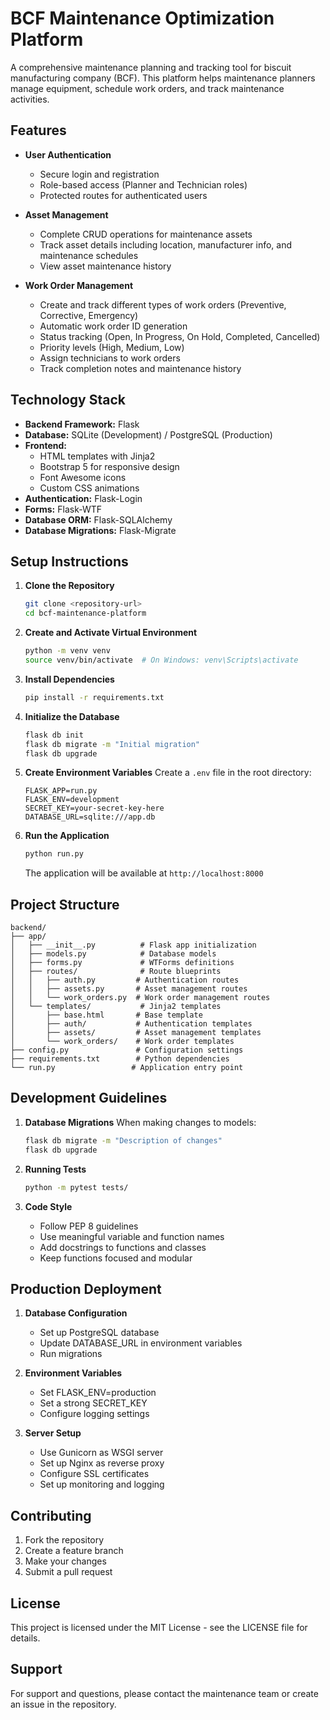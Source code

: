 # BCF Maintenance Optimization Platform

A comprehensive maintenance planning and tracking tool for biscuit manufacturing company (BCF). This platform helps maintenance planners manage equipment, schedule work orders, and track maintenance activities.

## Features

- **User Authentication**
  - Secure login and registration
  - Role-based access (Planner and Technician roles)
  - Protected routes for authenticated users

- **Asset Management**
  - Complete CRUD operations for maintenance assets
  - Track asset details including location, manufacturer info, and maintenance schedules
  - View asset maintenance history

- **Work Order Management**
  - Create and track different types of work orders (Preventive, Corrective, Emergency)
  - Automatic work order ID generation
  - Status tracking (Open, In Progress, On Hold, Completed, Cancelled)
  - Priority levels (High, Medium, Low)
  - Assign technicians to work orders
  - Track completion notes and maintenance history

## Technology Stack

- **Backend Framework:** Flask
- **Database:** SQLite (Development) / PostgreSQL (Production)
- **Frontend:** 
  - HTML templates with Jinja2
  - Bootstrap 5 for responsive design
  - Font Awesome icons
  - Custom CSS animations
- **Authentication:** Flask-Login
- **Forms:** Flask-WTF
- **Database ORM:** Flask-SQLAlchemy
- **Database Migrations:** Flask-Migrate

## Setup Instructions

1. **Clone the Repository**
   ```bash
   git clone <repository-url>
   cd bcf-maintenance-platform
   ```

2. **Create and Activate Virtual Environment**
   ```bash
   python -m venv venv
   source venv/bin/activate  # On Windows: venv\Scripts\activate
   ```

3. **Install Dependencies**
   ```bash
   pip install -r requirements.txt
   ```

4. **Initialize the Database**
   ```bash
   flask db init
   flask db migrate -m "Initial migration"
   flask db upgrade
   ```

5. **Create Environment Variables**
   Create a `.env` file in the root directory:
   ```
   FLASK_APP=run.py
   FLASK_ENV=development
   SECRET_KEY=your-secret-key-here
   DATABASE_URL=sqlite:///app.db
   ```

6. **Run the Application**
   ```bash
   python run.py
   ```
   The application will be available at `http://localhost:8000`

## Project Structure

```
backend/
├── app/
│   ├── __init__.py          # Flask app initialization
│   ├── models.py            # Database models
│   ├── forms.py             # WTForms definitions
│   ├── routes/              # Route blueprints
│   │   ├── auth.py         # Authentication routes
│   │   ├── assets.py       # Asset management routes
│   │   └── work_orders.py  # Work order management routes
│   └── templates/           # Jinja2 templates
│       ├── base.html       # Base template
│       ├── auth/           # Authentication templates
│       ├── assets/         # Asset management templates
│       └── work_orders/    # Work order templates
├── config.py               # Configuration settings
├── requirements.txt        # Python dependencies
└── run.py                 # Application entry point
```

## Development Guidelines

1. **Database Migrations**
   When making changes to models:
   ```bash
   flask db migrate -m "Description of changes"
   flask db upgrade
   ```

2. **Running Tests**
   ```bash
   python -m pytest tests/
   ```

3. **Code Style**
   - Follow PEP 8 guidelines
   - Use meaningful variable and function names
   - Add docstrings to functions and classes
   - Keep functions focused and modular

## Production Deployment

1. **Database Configuration**
   - Set up PostgreSQL database
   - Update DATABASE_URL in environment variables
   - Run migrations

2. **Environment Variables**
   - Set FLASK_ENV=production
   - Set a strong SECRET_KEY
   - Configure logging settings

3. **Server Setup**
   - Use Gunicorn as WSGI server
   - Set up Nginx as reverse proxy
   - Configure SSL certificates
   - Set up monitoring and logging

## Contributing

1. Fork the repository
2. Create a feature branch
3. Make your changes
4. Submit a pull request

## License

This project is licensed under the MIT License - see the LICENSE file for details.

## Support

For support and questions, please contact the maintenance team or create an issue in the repository.
